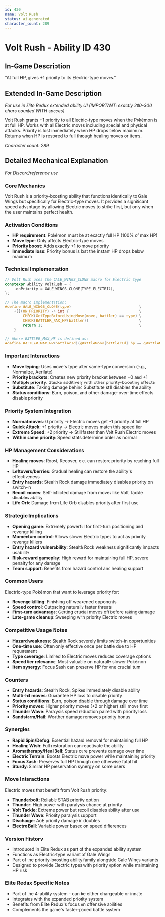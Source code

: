 ```yaml
---
id: 430
name: Volt Rush
status: ai-generated
character_count: 289
---
```


# Volt Rush - Ability ID 430

## In-Game Description
"At full HP, gives +1 priority to its Electric-type moves."

## Extended In-Game Description
*For use in Elite Redux extended ability UI (IMPORTANT: exactly 280-300 chars counted WITH spaces)*

Volt Rush grants +1 priority to all Electric-type moves when the Pokémon is at full HP. Works with all Electric moves including special and physical attacks. Priority is lost immediately when HP drops below maximum. Returns when HP is restored to full through healing moves or items.

*Character count: 289*

## Detailed Mechanical Explanation
*For Discord/reference use*

### Core Mechanics
Volt Rush is a priority-boosting ability that functions identically to Gale Wings but specifically for Electric-type moves. It provides a significant speed advantage by allowing Electric moves to strike first, but only when the user maintains perfect health.

### Activation Conditions
- **HP requirement**: Pokémon must be at exactly full HP (100% of max HP)
- **Move type**: Only affects Electric-type moves
- **Priority boost**: Adds exactly +1 to move priority
- **Immediate loss**: Priority bonus is lost the instant HP drops below maximum

### Technical Implementation
```c
// Volt Rush uses the GALE_WINGS_CLONE macro for Electric type
constexpr Ability VoltRush = {
    .onPriority = GALE_WINGS_CLONE(TYPE_ELECTRIC),
};

// The macro implementation:
#define GALE_WINGS_CLONE(type)                               \
    +[](ON_PRIORITY) -> int {                                \
        CHECK(GetTypeBeforeUsingMove(move, battler) == type) \
        CHECK(BATTLER_MAX_HP(battler))                       \
        return 1;                                            \
    }

// Where BATTLER_MAX_HP is defined as:
#define BATTLER_MAX_HP(battlerId)(gBattleMons[battlerId].hp == gBattleMons[battlerId].maxHP)
```

### Important Interactions
- **Move typing**: Uses move's type after same-type conversion (e.g., Normalize, Aerilate)
- **Priority brackets**: Creates new priority bracket between +0 and +1
- **Multiple priority**: Stacks additively with other priority-boosting effects
- **Substitute**: Taking damage behind Substitute still disables the ability
- **Status conditions**: Burn, poison, and other damage-over-time effects disable priority

### Priority System Integration
- **Normal moves**: 0 priority → Electric moves get +1 priority at full HP
- **Quick Attack**: +1 priority → Electric moves match this speed tier
- **Extreme Speed**: +2 priority → Still faster than Volt Rush Electric moves
- **Within same priority**: Speed stats determine order as normal

### HP Management Considerations
- **Healing moves**: Roost, Recover, etc. can restore priority by reaching full HP
- **Leftovers/berries**: Gradual healing can restore the ability's effectiveness
- **Entry hazards**: Stealth Rock damage immediately disables priority on switch-in
- **Recoil moves**: Self-inflicted damage from moves like Volt Tackle disables ability
- **Life Orb**: Damage from Life Orb disables priority after first use

### Strategic Implications
- **Opening game**: Extremely powerful for first-turn positioning and revenge killing
- **Momentum control**: Allows slower Electric types to act as priority revenge killers
- **Entry hazard vulnerability**: Stealth Rock weakness significantly impacts usability
- **Risk-reward gameplay**: High reward for maintaining full HP, severe penalty for any damage
- **Team support**: Benefits from hazard control and healing support

### Common Users
Electric-type Pokémon that want to leverage priority for:
- **Revenge killing**: Finishing off weakened opponents
- **Speed control**: Outpacing naturally faster threats
- **First-turn advantage**: Getting crucial moves off before taking damage
- **Late-game cleanup**: Sweeping with priority Electric moves

### Competitive Usage Notes
- **Hazard weakness**: Stealth Rock severely limits switch-in opportunities
- **One-time use**: Often only effective once per battle due to HP requirement
- **Type coverage**: Limited to Electric moves reduces coverage options
- **Speed tier relevance**: Most valuable on naturally slower Pokémon
- **Item synergy**: Focus Sash can preserve HP for one crucial turn

### Counters
- **Entry hazards**: Stealth Rock, Spikes immediately disable ability
- **Multi-hit moves**: Guarantee HP loss to disable priority
- **Status conditions**: Burn, poison disable through damage over time
- **Priority moves**: Higher priority moves (+2 or higher) still move first
- **Thunder Wave**: Paralysis speed reduction paired with priority loss
- **Sandstorm/Hail**: Weather damage removes priority bonus

### Synergies
- **Rapid Spin/Defog**: Essential hazard removal for maintaining full HP
- **Healing Wish**: Full restoration can reactivate the ability
- **Aromatherapy/Heal Bell**: Status cure prevents damage over time
- **Electric Terrain**: Boosts Electric move power while maintaining priority
- **Focus Sash**: Preserves full HP through one otherwise fatal hit
- **Sturdy**: Similar HP preservation synergy on some users

### Move Interactions
Electric moves that benefit from Volt Rush priority:
- **Thunderbolt**: Reliable STAB priority option
- **Thunder**: High power with paralysis chance at priority
- **Volt Tackle**: Extreme power but recoil disables ability after use
- **Thunder Wave**: Priority paralysis support
- **Discharge**: AoE priority damage in doubles
- **Electro Ball**: Variable power based on speed differences

### Version History
- Introduced in Elite Redux as part of the expanded ability system
- Functions as Electric-type variant of Gale Wings
- Part of the priority-boosting ability family alongside Gale Wings variants
- Designed to provide Electric types with priority option while maintaining HP risk

### Elite Redux Specific Notes
- Part of the 4-ability system - can be either changeable or innate
- Integrates with the expanded priority system
- Benefits from Elite Redux's focus on offensive abilities
- Complements the game's faster-paced battle system